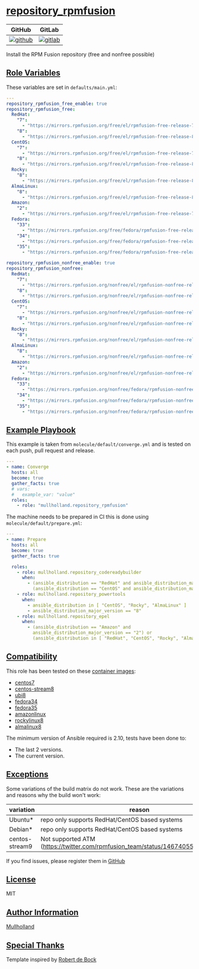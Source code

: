 # [repository_rpmfusion](#repository_rpmfusion)

|GitHub|GitLab|
|------|------|
|[![github](https://github.com/mullholland/ansible-role-repository_rpmfusion/workflows/Ansible%20Molecule/badge.svg)](https://github.com/mullholland/ansible-role-repository_rpmfusion/actions)|[![gitlab](https://gitlab.com/mullholland/ansible-role-repository_rpmfusion/badges/master/pipeline.svg)](https://gitlab.com/mullholland/ansible-role-repository_rpmfusion)|[![quality](https://img.shields.io/ansible/quality/unset)](https://galaxy.ansible.com/mullholland/repository_rpmfusion)|

Install the RPM Fusion repository (free and nonfree possible)

## [Role Variables](#role-variables)

These variables are set in `defaults/main.yml`:
```yaml
---
repository_rpmfusion_free_enable: true
repository_rpmfusion_free:
  RedHat:
    "7":
      - "https://mirrors.rpmfusion.org/free/el/rpmfusion-free-release-7.noarch.rpm"
    "8":
      - "https://mirrors.rpmfusion.org/free/el/rpmfusion-free-release-8.noarch.rpm"
  CentOS:
    "7":
      - "https://mirrors.rpmfusion.org/free/el/rpmfusion-free-release-7.noarch.rpm"
    "8":
      - "https://mirrors.rpmfusion.org/free/el/rpmfusion-free-release-8.noarch.rpm"
  Rocky:
    "8":
      - "https://mirrors.rpmfusion.org/free/el/rpmfusion-free-release-8.noarch.rpm"
  AlmaLinux:
    "8":
      - "https://mirrors.rpmfusion.org/free/el/rpmfusion-free-release-8.noarch.rpm"
  Amazon:
    "2":
      - "https://mirrors.rpmfusion.org/free/el/rpmfusion-free-release-7.noarch.rpm"
  Fedora:
    "33":
      - "https://mirrors.rpmfusion.org/free/fedora/rpmfusion-free-release-33.noarch.rpm"
    "34":
      - "https://mirrors.rpmfusion.org/free/fedora/rpmfusion-free-release-34.noarch.rpm"
    "35":
      - "https://mirrors.rpmfusion.org/free/fedora/rpmfusion-free-release-35.noarch.rpm"

repository_rpmfusion_nonfree_enable: true
repository_rpmfusion_nonfree:
  RedHat:
    "7":
      - "https://mirrors.rpmfusion.org/nonfree/el/rpmfusion-nonfree-release-7.noarch.rpm"
    "8":
      - "https://mirrors.rpmfusion.org/nonfree/el/rpmfusion-nonfree-release-8.noarch.rpm"
  CentOS:
    "7":
      - "https://mirrors.rpmfusion.org/nonfree/el/rpmfusion-nonfree-release-7.noarch.rpm"
    "8":
      - "https://mirrors.rpmfusion.org/nonfree/el/rpmfusion-nonfree-release-8.noarch.rpm"
  Rocky:
    "8":
      - "https://mirrors.rpmfusion.org/nonfree/el/rpmfusion-nonfree-release-8.noarch.rpm"
  AlmaLinux:
    "8":
      - "https://mirrors.rpmfusion.org/nonfree/el/rpmfusion-nonfree-release-8.noarch.rpm"
  Amazon:
    "2":
      - "https://mirrors.rpmfusion.org/nonfree/el/rpmfusion-nonfree-release-7.noarch.rpm"
  Fedora:
    "33":
      - "https://mirrors.rpmfusion.org/nonfree/fedora/rpmfusion-nonfree-release-33.noarch.rpm"
    "34":
      - "https://mirrors.rpmfusion.org/nonfree/fedora/rpmfusion-nonfree-release-34.noarch.rpm"
    "35":
      - "https://mirrors.rpmfusion.org/nonfree/fedora/rpmfusion-nonfree-release-35.noarch.rpm"
```


## [Example Playbook](#example-playbook)

This example is taken from `molecule/default/converge.yml` and is tested on each push, pull request and release.
```yaml
---
- name: Converge
  hosts: all
  become: true
  gather_facts: true
  # vars:
  #   example_var: "value"
  roles:
    - role: "mullholland.repository_rpmfusion"
```

The machine needs to be prepared in CI this is done using `molecule/default/prepare.yml`:
```yaml
---
- name: Prepare
  hosts: all
  become: true
  gather_facts: true

  roles:
    - role: mullholland.repository_codereadybuilder
      when:
        - (ansible_distribution == "RedHat" and ansible_distribution_major_version == "8") or
          (ansible_distribution == "CentOS" and ansible_distribution_major_version == "9")
    - role: mullholland.repository_powertools
      when:
        - ansible_distribution in [ "CentOS", "Rocky", "AlmaLinux" ]
        - ansible_distribution_major_version == "8"
    - role: mullholland.repository_epel
      when:
        - (ansible_distribution == "Amazon" and
          ansible_distribution_major_version == "2") or
          (ansible_distribution in [ "RedHat", "CentOS", "Rocky", "AlmaLinux" ])
```





## [Compatibility](#compatibility)

This role has been tested on these [container images](https://hub.docker.com/u/mullholland):

-   [centos7](https://hub.docker.com/r/mullholland/docker-molecule-centos7)
-   [centos-stream8](https://hub.docker.com/r/mullholland/docker-molecule-centos-stream8)
-   [ubi8](https://hub.docker.com/r/mullholland/docker-molecule-ubi8)
-   [fedora34](https://hub.docker.com/r/mullholland/docker-molecule-fedora34)
-   [fedora35](https://hub.docker.com/r/mullholland/docker-molecule-fedora35)
-   [amazonlinux](https://hub.docker.com/r/mullholland/docker-molecule-amazonlinux)
-   [rockylinux8](https://hub.docker.com/r/mullholland/docker-molecule-rockylinux8)
-   [almalinux8](https://hub.docker.com/r/mullholland/docker-molecule-almalinux8)

The minimum version of Ansible required is 2.10, tests have been done to:

-   The last 2 versions.
-   The current version.



## [Exceptions](#exceptions)

Some variations of the build matrix do not work. These are the variations and reasons why the build won't work:

| variation                 | reason                 |
|---------------------------|------------------------|
| Ubuntu* | repo only supports RedHat/CentOS based systems |
| Debian* | repo only supports RedHat/CentOS based systems |
| centos-stream9 | Not supported ATM (https://twitter.com/rpmfusion_team/status/1467405564317769735) |


If you find issues, please register them in [GitHub](https://github.com/mullholland/ansible-role-repository_rpmfusion/issues)

## [License](#license)

MIT


## [Author Information](#author-information)

[Mullholland](https://github.com/mullholland)

## [Special Thanks](#special-thanks)

Template inspired by [Robert de Bock](https://github.com/robertdebock)
